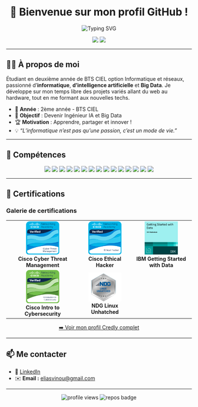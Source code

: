 <h1 align="center">🚀 Bienvenue sur mon profil GitHub !</h1>
<p align="center">
  <img src="https://readme-typing-svg.demolab.com?font=Fira+Code&size=28&pause=800&color=58A6FF&center=true&vCenter=true&multiline=true&width=650&height=50&lines=Étudiant+passionné+d'informatique;Cybersécurité+%7C+Big+Data+%7C+IntelligenceArtificelle" alt="Typing SVG" />
</p>


<div align="center">
  <img src="https://github-readme-stats.vercel.app/api?username=Liasscv&hide=prs,issues&show_icons=true&theme=tokyonight" width="48%" />
  <img src="https://github-readme-stats.vercel.app/api/top-langs/?username=Liasscv&layout=compact&theme=tokyonight" width="40%" />
</div>

---

## 👨‍💻 À propos de moi

Étudiant en deuxième année de BTS CIEL option Informatique et réseaux, passionné d’**informatique**, **d’intelligence artificielle** et **Big Data**.
Je développe sur mon temps libre des projets variés allant du web au hardware, tout en me formant aux nouvelles techs.

- 📅 **Année** : 2ème année - BTS CIEL
- 🎯 **Objectif** : Devenir Ingénieur IA et Big Data 
- 🏆 **Motivation** : Apprendre, partager et innover !
- 💡 *“L’informatique n’est pas qu’une passion, c’est un mode de vie.”*

---

## 💎 Compétences

<p align="center">
  <img src="https://img.shields.io/badge/C++-00599C?style=for-the-badge&logo=c%2B%2B&logoColor=white"/>
  <img src="https://img.shields.io/badge/Python-3776AB?style=for-the-badge&logo=python&logoColor=white"/>
  <img src="https://img.shields.io/badge/PHP-777BB4?style=for-the-badge&logo=php&logoColor=white"/>
  <img src="https://img.shields.io/badge/HTML5-E34F26?style=for-the-badge&logo=html5&logoColor=white"/>
  <img src="https://img.shields.io/badge/CSS3-1572B6?style=for-the-badge&logo=css3&logoColor=white"/>
  <img src="https://img.shields.io/badge/JS-323330?style=for-the-badge&logo=javascript&logoColor=F7DF1E"/>
  <img src="https://img.shields.io/badge/QT-41CD52?style=for-the-badge&logo=qt&logoColor=white"/>
  <img src="https://img.shields.io/badge/MySQL-4479A1?style=for-the-badge&logo=mysql&logoColor=white"/>
  <img src="https://img.shields.io/badge/Apache-D22128?style=for-the-badge&logo=apache&logoColor=white"/>
  <img src="https://img.shields.io/badge/PowerBI-F2C811?style=for-the-badge&logo=powerbi&logoColor=white"/>
  <img src="https://img.shields.io/badge/Cisco-1BA0D7?style=for-the-badge&logo=cisco&logoColor=white"/>
  <img src="https://img.shields.io/badge/Linux-FCC624?style=for-the-badge&logo=linux&logoColor=black"/>
  <img src="https://img.shields.io/badge/SQL-003B57?style=for-the-badge&logo=sqlite&logoColor=white"/>
  <img src="https://img.shields.io/badge/Microsoft%20Azure-0089D6?style=for-the-badge&logo=microsoftazure&logoColor=white"/>
  <img src="https://img.shields.io/badge/DAX-FFB120?style=for-the-badge"/>
</p>

---

## 📜 Certifications

### Galerie de certifications

<table align="center">
  <tr>
    <td align="center"><img src="cyber-threat-management (1).png" width="90px" alt="Cisco Cyber Threat Management"><br><b>Cisco Cyber Threat Management</b></td>
    <td align="center"><img src="ethical-hacker.png" width="90px" alt="Cisco Ethical Hacker"><br><b>Cisco Ethical Hacker</b></td>
    <td align="center"><img src="getting-started-with-data.png" width="90px" alt="IBM Getting Started with Data"><br><b>IBM Getting Started with Data</b></td>
  </tr>
  <tr>
    <td align="center"><img src="introduction-to-cybersecurity.png" width="90px" alt="Cisco Introduction to Cybersecurity"><br><b>Cisco Intro to Cybersecurity</b></td>
    <td align="center"><img src="ndg2_unhatched.png" width="90px" alt="NDG Linux Unhatched"><br><b>NDG Linux Unhatched</b></td>
  </tr>
</table>

<p align="center">
  <a href="https://www.credly.com/users/elias-cosme-vinou" target="_blank">➡️ Voir mon profil Credly complet</a>
</p>

---

## 📫 Me contacter

- 💼 [LinkedIn](https://www.linkedin.com/in/elias-vinou)
- ✉️ **Email :** eliasvinou@gmail.com

---

<p align="center">
  <img src="https://komarev.com/ghpvc/?username=Liasscv&style=for-the-badge" alt="profile views"/>
  <img src="https://badges.pufler.dev/repos/Liasscv" alt="repos badge" />
</p>
